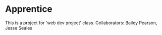 # Apprentice
This is a project for 'web dev project' class. Collaborators: Bailey Pearson, Jesse Seales

